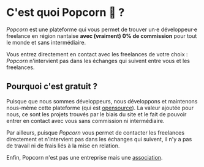 # C'est quoi Popcorn 🍿 ?

_Popcorn_ est une plateforme qui vous permet de trouver un·e développeur·e freelance en région nantaise **avec (vraiment) 0% de commission** pour tout le monde et sans intermédiaire.

Vous entrez directement en contact avec les freelances de votre choix : _Popcorn_ n'intervient pas dans les échanges qui suivent entre vous et les freelances.

## Pourquoi c'est gratuit ?

Puisque que nous sommes développeurs, nous développons et maintenons nous-même cette plateforme (qui est [opensource](https://github.com/popcorn-nantes/popcorn-nantes)). La valeur ajoutée pour nous, ce sont les projets trouvés par le biais du site et le fait de pouvoir entrer en contact avec vous sans commission ni intermédiaire.

Par ailleurs, puisque _Popcorn_ vous permet de contacter les freelances directement et n'intervient pas dans les échanges qui suivent, il n'y a pas de travail ni de frais liés à la mise en relation.

Enfin, Popcorn n'est pas une entreprise mais une [association](https://opencollective.com/popcorn).
